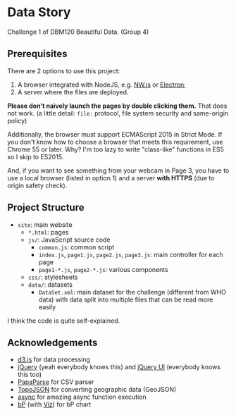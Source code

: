 # Data Story

Challenge 1 of DBM120 Beautiful Data. (Group 4)

## Prerequisites

There are 2 options to use this project:

1. A browser integrated with NodeJS, e.g. [NW.js](http://nwjs.io/) or [Electron](http://electron.atom.io/);
2. A server where the files are deployed.

**Please don't naively launch the pages by double clicking them.** That does not work. (a little detail:
`file:` protocol, file system security and same-origin policy)

Additionally, the browser must support ECMAScript 2015 in Strict Mode. If you don't know how to choose a
browser that meets this requirement, use Chrome 55 or later. Why? I'm too lazy to write "class-like"
functions in ES5 so I skip to ES2015.

And, if you want to see something from your webcam in Page 3, you have to use a local browser
(listed in option 1) and a server **with HTTPS** (due to origin safety check).

## Project Structure

- `site`: main website
  - `*.html`: pages
  - `js/`: JavaScript source code
    - `common.js`: common script
    - `index.js`, `page1.js`, `page2.js`, `page3.js`: main controller for each page
    - `page1-*.js`, `page2-*.js`: various components
  - `css/`: stylesheets
  - `data/`: datasets
    - `DataSet.xml`: main dataset for the challenge (different from WHO data) with data
                     split into multiple files that can be read more easily

I think the code is quite self-explained.

## Acknowledgements

- [d3.js](https://d3js.org/) for data processing
- [jQuery](http://jquery.com/) (yeah everybody knows this) and [jQuery UI](http://jqueryui.com/) (everybody knows this too)
- [PapaParse](https://github.com/mholt/PapaParse) for CSV parser
- [TopoJSON](https://github.com/topojson/topojson) for converting geographic data (GeoJSON)
- [async](https://github.com/caolan/async) for amazing async function execution
- [bP](http://bl.ocks.org/NPashaP/cd80ab54c52f80c4d84cad0ba9da72c2) (with [Viz](https://github.com/NPashaP/Viz))
  for bP chart
